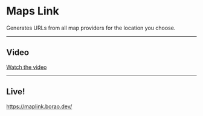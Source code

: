 # Maps Link

Generates URLs from all map providers for the location you choose.

---

## Video

[Watch the video](https://youtu.be/WmJWE-xVlao)

---

## Live!

https://maplink.borao.dev/

